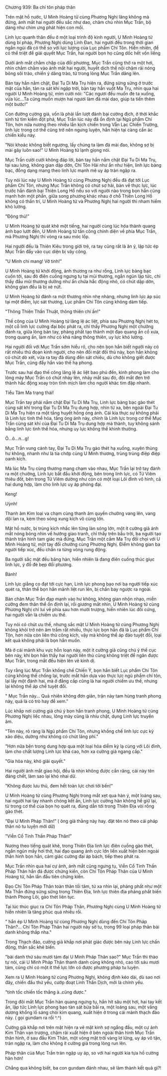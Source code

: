 




Chương 939: Ba chí tôn pháp thân


Trên mặt hồ nước, U Minh Hoàng tử cùng Phương Nghị lăng không mà đứng, ánh mắt hai người đều sắc như dao, chăm chú nhìn Mục Trần, bộ dáng như chim ưng phát hiện con mồi.

Linh lực quanh thân đều ở một loại trình độ kinh người, U Minh Hoàng tử dùng bí pháp, Phương Nghị dùng Linh Đan, hai người đều trong thời gian ngắn ngủi đã có thể so với lực lượng của Lục phẩm Chí Tôn. Hiển nhiên, để có thể triệt để giải quyết Mục Trần, hai người bọn họ cũng dốc hết vốn liếng

Dưới ánh mắt chằm chặp của đối phương, Mục Trần cũng thở ra một hơi, nhìn chằm chằm vào ánh mắt hai người, huyết dịch thể nội chậm rãi nóng bỏng sôi trào, chiến ý dâng trào, từ trong lòng Mục Trần dâng lên.

Bàn tay hắn nắm chặt, Đại Tu Di Ma Trụ hiện ra, đứng sừng sững ở trước mặt của hắn, tản ra sát khí ngập trời, bàn tay hắn vuốt Ma Trụ, nhìn qua hai người U Minh Hoàng tử, mỉm cười nói: "Các ngươi đều muốn đè ta xuống, vừa lúc...Ta cũng muốn mượn hai ngươi làm đá mài dao, giúp ta tiến thêm một bước!"

Con đường cường giả, vốn là phải lần lượt đánh bại cường địch, ở thời khắc sinh tử tìm kiếm đột phá, Mục Trần lúc này đã ổn định tại Ngũ phẩm Chí Tôn, hơn nữa nương theo nhiều lần kịch chiến trong Vẫn Lạc Chiến Trường, linh lực trong cơ thể cũng trở nên ngưng luyện, hắn hiện tại càng cần ác chiến kiểu này.

"Nói khoác không biết ngượng, lấy chúng ta làm đá mài đao, không sợ bị mài gãy luôn sao!" U Minh Hoàng tử lạnh giọng nói.

Mục Trần cười cười không đáp lời, bàn tay hắn nắm chặt Đại Tu Di Ma Trụ, tại sau lưng, không gian dập dờn, Chí Tôn Hải như ẩn như hiện, linh lực bàng bạc, đồng dạng mang theo linh lực mạnh mẽ uy áp tràn ngập ra.

Tuy nói lúc này U Minh Hoàng tử cùng Phương Nghị đều đã đạt tới Lục phẩm Chí Tôn, nhưng Mục Trần không có chút sợ hãi, bàn về thực lực, lúc trước hắn đánh bại Thiên Long Hổ nếu so với người nào trong bọn hắn cũng mạnh hơn một phần, giữa song phương khác nhau ở chỗ Thiên Long Hổ không có thần trí, U Minh Hoàng tử và Phương Nghị hai người thì nham hiểm khó lường.

"Động thủ!"

U Minh Hoàng tử quát khẽ một tiếng, hai người cùng lúc hóa thành quang ảnh bạo lướt đến, U Minh Hoàng tử tấn công chính diện về phía Mục Trần, mà Phương Nghị thì vòng ra sau móc lốp.

Hai người đều là Thiên Kiêu trong giới trẻ, ra tay cũng rất là ăn ý, lập tức ép Mục Trần đẩy vào cục diện bị vây công.

"U Minh chi mang! Vỡ tinh!"

U Minh Hoàng tử khởi động, ảnh thương ra như rồng, Linh lực bàng bạc cuốn tới, sau đó điên cuồng ngưng tụ tại mũi thương, ngắn ngủn lập tức, chỉ thấy đầu mũi thương dường như ẩn chứa hắc động nhỏ, có chút dập dờn, không gian đều là bị xé nứt.

U Minh Hoàng tử đánh ra một thương nhìn nhẹ nhàng, nhưng linh lực áp súc tại một điểm, lực sát thương, Lục phẩm Chí Tôn cũng không dám tiếp.

"Thông Thiên Thần Thuật, thông thiên chi ấn!"

Thế công của U Minh Hoàng tử lăng lệ ác liệt, phía sau Phương Nghị hét to, một cỗ linh lực cường đại bộc phát ra, chỉ thấy Phương Nghị một chưởng đánh ra, giữa lòng bàn tay, phảng phất tạo thành một đạo quang ấn cổ xưa, trong quang ấn, làm như có khả năng thông thiên, uy lực khó lường.

Hai người đối với Mục Trần sớm hiểu rõ, cho nên bọn hắn biết người này có rất nhiều thủ đoạn kinh người, cho nên đối mặt đối thủ này, bọn hắn không có chút dò xét, vừa ra tay đã dùng đến sát chiêu, dù cho không giết được Mục Trần, cũng đẩy hắn vào thế hạ phong.

Trước sau hai đạo thế công lăng lệ ác liệt bao phủ đến, kình phong làm cho lông mày Mục Trần có chút nhảy lên, nháy mắt sau đó, đôi mắt đen trở thành hắc động xoay tròn tĩnh mịch làm cho người khác tim đập nhanh.

Tiểu Tâm Ma trạng thái!

Mục Trần tay phải nắm chặt Đại Tu Di Ma Trụ, Linh lực bàng bạc gào thét cùng sát khí trong Đại Tu Di Ma Trụ dung hợp, nhìn từ xa, bên ngoài Đại Tu Di Ma Trụ hiện ra một tầng huyết hồng óng ánh. Cái kia thực sự không phải là Linh lực tinh thể hóa, tầng óng ánh này, chính là Linh lực trong cơ thể Mục Trần cùng sát khí của Đại Tu Di Ma Trụ dung hợp mà thành, tuy không sánh bằng linh lực tinh thể hóa, nhưng uy lực không thể khinh thường.

Ô...ô...n...g!

Mục Trần vung cánh tay, Đại Tu Di Ma Trụ gào thét hạ xuống, xuyên thủng hư không, nhanh như là tia chớp cùng U Minh thương, trùng trùng điệp điệp oanh kích.

Mà lúc Ma Trụ cùng thương mang chạm vào nhau, Mục Trần lại trở tay đánh ra một chưởng, Linh lực bắt đầu khởi động, bên trong linh lực, có Tử Viêm thiêu đốt, bên trong Tử Viêm dường như còn có một loại Lôi đình vô hình, cả hai dung hợp, làm cho linh lực uy áp phóng đại.

Keng!

Uỳnh!

Thanh âm Kim loại va chạm cùng thanh âm quyền chưởng vang lên, vang dội lan ra, kèm theo sóng xung kích vô cùng lớn.

Mặt hồ nước, bị trùng kích nhấc lên từng làn sóng lớn, một ít cường giả ánh mắt nóng bỏng nhìn về hướng giao tranh, chỉ thấy trên bầu trời, ba người tạo thành trận hình tam giác mà đứng, Mục Trần một cầm Ma Trụ đối chọi với U Minh Hoàng tử, một tay đối chưởng cùng Phương Nghị. Điểm không gian ba người tiếp xúc, đều chấn ra từng vòng rung động.

Ba người sắc mặt đều băng hàn, hiển nhiên là đang điên cuồng thúc giục linh lực, ý đồ đè bẹp đối phương.

Bành!

Linh lực giằng co đạt tới cực hạn, Linh lực phong bạo nơi ba người tiếp xúc quét ra, thân thể bọn hắn mãnh liệt run lên, bị chấn bay ngược ra ngoài.

Bàn chân Mục Trần đạp mạnh vào hư không, không gian nhộn nhạo, miễn cưỡng đem thân thể ổn định lại, rồi giương mắt nhìn, U Minh Hoàng tử cùng Phương Nghị chỉ lui về phía sau hơn mười trượng, hiển nhiên lúc đối cứng, hai người vẫn là chiếm ưu thế.

Tuy nói có chút ưu thế, nhưng sắc mặt U Minh Hoàng tử cùng Phương Nghị không khỏi trở nên âm trầm rất nhiều, thực lực bọn hắn đã là Lục phẩm Chí Tôn, hơn nữa còn liên thủ công kích, vậy mà không thể áp đảo tuyệt đối, loại kết quả không phải là bọn hắn muốn.

Mà ở cái mảnh khu vực hỗn loạn này, một ít cường giả cũng chú ý thế cục bên này, khi bọn hắn thấy hai người liên thủ cũng không triệt để ngăn được Mục Trần, trong mắt đều hiện lên vẻ kinh dị.

Tuy rằng lúc Mục Trần khống chế Chiến Ý, bọn hắn biết Lục phẩm Chí Tôn cũng không thể chống lại, trước mắt hắn dựa vào thực lực ngũ phẩm chí tôn, lại lấy một đánh hai, mà ở đẳng cấp cũng là hai người chiếm ưu thế, nhưng lại không thể áp chế tuyệt đối.

" Mục Trần này... Quả nhiên không đơn giản, trận này tam hùng tranh phong này, quả là có trò hay để xem."

Lúc khắp nơi cường giả chú ý bọn hắn tranh phong, U Minh Hoàng tử cùng Phương Nghị liếc nhau, lông mày cũng là nhíu chặt, dụng Linh lực truyền âm.

"Tên này, rõ ràng là Ngũ phẩm Chí Tôn, nhưng khống chế linh lực cực kỳ xảo diệu, dường như không có chút lãng phí."

"Hơn nữa bên trong dung hợp qua một loại hỏa diễm kỳ lạ cùng với Lôi đình, làm cho chất lượng Linh lực khá cao, hơn xa cường giả ngang cấp."

"Gia hỏa này, khó giải quyết."

Hai người ánh mắt giao hội, đều là nhịn không được cắn răng, cái này tên đáng chết, làm sao lại khó nhai dữ.

"Không được lưu thủ, đem hết toàn lực chơi tới bến!"

U Minh Hoàng tử cùng Phương Nghị trong mắt xẹt qua hàn ý, một loáng sau, hai người hai tay nhanh chóng kết ấn, Linh lực cường hãn không hề giữ lại, từ trong cơ thể của bọn họ quét ra, đúng dẫn tới trong Thiên Địa vòi rồng gào thét.

"Đại U Minh Pháp Thân!" ( ông già thằng này hay. đặt tên nó theo cái pháp thân nó tu luyện mới dữ)

"Viễn Cổ Tinh Thần Pháp Thân!"

Nương theo tiếng quát khẽ, trong Thiên Địa linh lực điên cuồng gào thét, ngắn ngủn mấy hơi thở, hai đạo quang ảnh cực lớn liền xuất hiện bên ngoài thân hình bọn hắn, cảm giác cường đại áp bách, tiếp theo phát ra.

Mục Trần nhìn qua hai cự ảnh, ánh mắt cũng ngưng tụ, Viễn Cổ Tinh Thần Pháp Thân hắn đã được chứng kiến, còn Chí Tôn Pháp Thân của U Minh Hoàng tử, hắn lần đầu tiên chứng kiến.

Đạo Chí Tôn Pháp Thân toàn thân tối tăm, từ xa nhìn lại, phảng phất như một Ma Thần đứng sừng sững trong Thiên Địa, linh lực thiên địa phảng phất biến thành Phong Lôi, gào thét liên tục.

Tại lúc thúc giục ra Chí Tôn Pháp Thân, Phương Nghị cùng U Minh Hoàng tử hiển nhiên là tăng phúc quá nhiều rồi.

" hắn ép U Minh Hoàng tử cùng Phương Nghị dùng đến Chí Tôn Pháp Thân?... Chí Tôn Pháp Thân hai người này sở tu, trong 99 loại pháp thân bài danh không thấp nha."

Trong Thạch đảo, cường giả khắp nơi phát giác được bên này Linh lực chấn động, thần sắc khẽ biến.

"bài danh thứ sáu mươi tám đại U Minh Pháp Thân sao?" Mục Trần thì thào tự nói, cái U Minh Pháp Thân thanh danh cũng không nhỏ, cao tới sáu mươi tám, cũng chỉ có một ít thế lực lớn có được phương pháp tu luyện.

Xem ra U Minh Hoàng tử cùng Phương Nghị, không định kéo dài, dù sao nơi đây, chiến đấu thứ yếu, cướp đoạt Linh Thần Dịch, mới là chính yếu.

"tính tốc chiến tốc thắng à..cũng được."

Trong đôi mắt Mục Trần hàn quang ngưng tụ, hắn hít sâu một hơi, hai tay kết ấn, lập tức Linh lực phong bạo tàn sát bừa bãi ra, một loáng sau, một vầng dương khổng lồ sáng chói kim quang, xuất hiện ở trong cái mảnh thạch đảo này. ( gọi gundam ra rồi ^.^)

Cường giả khắp nơi trên mặt hiện ra vẽ mặt kinh sợ ngẩng đầu, một cự ảnh Kim Thân vạn trượng, chậm rãi xuất hiện ở bên ngoài thân hình Mục Trần thân hình, ở sau đầu Kim Thân, một vòng mặt trời vàng lơ lửng, uy áp vô tận, tràn ngập ra, làm cho không ít cường giả trong lòng run lên.

Pháp thân của Mục Trần tràn ngập uy áp, so với hai người kia tựa hồ cường hãn hơn!

Chẳng qua không biết, ba con gundam đánh nhau, sẽ làm thành kết quả gì?!




